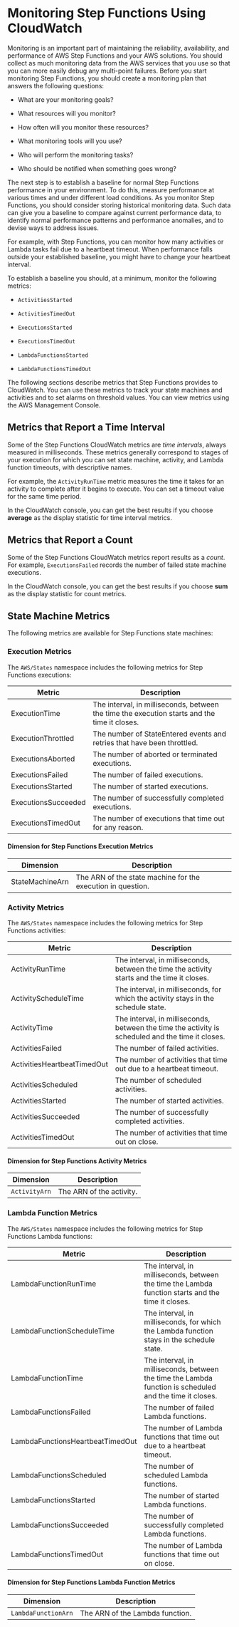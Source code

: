 # Monitoring Step Functions Using CloudWatch<a name="procedure-cw-metrics"></a>

Monitoring is an important part of maintaining the reliability, availability, and performance of AWS Step Functions and your AWS solutions\. You should collect as much monitoring data from the AWS services that you use so that you can more easily debug any multi\-point failures\. Before you start monitoring Step Functions, you should create a monitoring plan that answers the following questions:

+ What are your monitoring goals?

+ What resources will you monitor?

+ How often will you monitor these resources?

+ What monitoring tools will you use?

+ Who will perform the monitoring tasks?

+ Who should be notified when something goes wrong?

The next step is to establish a baseline for normal Step Functions performance in your environment\. To do this, measure performance at various times and under different load conditions\. As you monitor Step Functions, you should consider storing historical monitoring data\. Such data can give you a baseline to compare against current performance data, to identify normal performance patterns and performance anomalies, and to devise ways to address issues\.

For example, with Step Functions, you can monitor how many activities or Lambda tasks fail due to a heartbeat timeout\. When performance falls outside your established baseline, you might have to change your heartbeat interval\.

To establish a baseline you should, at a minimum, monitor the following metrics:

+  `ActivitiesStarted` 

+  `ActivitiesTimedOut` 

+  `ExecutionsStarted` 

+  `ExecutionsTimedOut` 

+  `LambdaFunctionsStarted` 

+  `LambdaFunctionsTimedOut` 

The following sections describe metrics that Step Functions provides to CloudWatch\. You can use these metrics to track your state machines and activities and to set alarms on threshold values\. You can view metrics using the AWS Management Console\.



## Metrics that Report a Time Interval<a name="monitoring-using-cloudwatch-time-interval-metrics"></a>

Some of the Step Functions CloudWatch metrics are *time intervals*, always measured in milliseconds\. These metrics generally correspond to stages of your execution for which you can set state machine, activity, and Lambda function timeouts, with descriptive names\.

For example, the `ActivityRunTime` metric measures the time it takes for an activity to complete after it begins to execute\. You can set a timeout value for the same time period\.

In the CloudWatch console, you can get the best results if you choose **average** as the display statistic for time interval metrics\.

## Metrics that Report a Count<a name="monitoring-using-cloudwatch-count-metrics"></a>

Some of the Step Functions CloudWatch metrics report results as a *count*\. For example, `ExecutionsFailed` records the number of failed state machine executions\.

In the CloudWatch console, you can get the best results if you choose **sum** as the display statistic for count metrics\.

## State Machine Metrics<a name="monitoring-using-cloudwatch-state-machine-metrics"></a>

The following metrics are available for Step Functions state machines:

### Execution Metrics<a name="cloudwatch-step-functions-execution-metrics"></a>

The `AWS/States` namespace includes the following metrics for Step Functions executions:


| Metric | Description | 
| --- | --- | 
| ExecutionTime | The interval, in milliseconds, between the time the execution starts and the time it closes\. | 
| ExecutionThrottled | The number of StateEntered events and retries that have been throttled\. | 
| ExecutionsAborted | The number of aborted or terminated executions\. | 
| ExecutionsFailed | The number of failed executions\. | 
| ExecutionsStarted | The number of started executions\. | 
| ExecutionsSucceeded | The number of successfully completed executions\. | 
| ExecutionsTimedOut | The number of executions that time out for any reason\. | 

#### Dimension for Step Functions Execution Metrics<a name="cloudwatch-step-functions-execution-metrics-dimensions"></a>


| Dimension | Description | 
| --- | --- | 
|  StateMachineArn  |  The ARN of the state machine for the execution in question\.  | 

### Activity Metrics<a name="cloudwatch-step-functions-activity-metrics"></a>

The `AWS/States` namespace includes the following metrics for Step Functions activities:


| Metric | Description | 
| --- | --- | 
| ActivityRunTime  | The interval, in milliseconds, between the time the activity starts and the time it closes\. | 
| ActivityScheduleTime | The interval, in milliseconds, for which the activity stays in the schedule state\. | 
| ActivityTime | The interval, in milliseconds, between the time the activity is scheduled and the time it closes\. | 
| ActivitiesFailed | The number of failed activities\. | 
| ActivitiesHeartbeatTimedOut | The number of activities that time out due to a heartbeat timeout\. | 
| ActivitiesScheduled | The number of scheduled activities\. | 
| ActivitiesStarted | The number of started activities\. | 
| ActivitiesSucceeded | The number of successfully completed activities\. | 
| ActivitiesTimedOut | The number of activities that time out on close\. | 

#### Dimension for Step Functions Activity Metrics<a name="cloudwatch-step-functions-activity-metrics-dimensions"></a>


| Dimension | Description | 
| --- | --- | 
|  `ActivityArn`  |  The ARN of the activity\.  | 

### Lambda Function Metrics<a name="cloudwatch-step-functions-lambda-function-metrics"></a>

The `AWS/States` namespace includes the following metrics for Step Functions Lambda functions:


|  Metric  |  Description  | 
| --- | --- | 
| LambdaFunctionRunTime | The interval, in milliseconds, between the time the Lambda function starts and the time it closes\. | 
| LambdaFunctionScheduleTime | The interval, in milliseconds, for which the Lambda function stays in the schedule state\. | 
| LambdaFunctionTime | The interval, in milliseconds, between the time the Lambda function is scheduled and the time it closes\. | 
| LambdaFunctionsFailed | The number of failed Lambda functions\. | 
| LambdaFunctionsHeartbeatTimedOut | The number of Lambda functions that time out due to a heartbeat timeout\. | 
| LambdaFunctionsScheduled | The number of scheduled Lambda functions\. | 
| LambdaFunctionsStarted | The number of started Lambda functions\. | 
| LambdaFunctionsSucceeded | The number of successfully completed Lambda functions\. | 
| LambdaFunctionsTimedOut | The number of Lambda functions that time out on close\. | 

#### Dimension for Step Functions Lambda Function Metrics<a name="cloudwatch-step-functions-lambda-function-metrics-dimensions"></a>


|  Dimension  |  Description  | 
| --- | --- | 
|  `LambdaFunctionArn`  |  The ARN of the Lambda function\.  | 